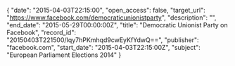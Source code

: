 {
  "date": "2015-04-03T22:15:00", 
  "open_access": false, 
  "target_url": "https://www.facebook.com/democraticunionistparty", 
  "description": "", 
  "end_date": "2015-05-29T00:00:00Z", 
  "title": "Democratic Unionist Party on Facebook", 
  "record_id": "20150403T221500/Iqy7hPKmhqd9cwEyKfYdwQ==", 
  "publisher": "facebook.com", 
  "start_date": "2015-04-03T22:15:00Z", 
  "subject": "European Parliament Elections 2014"
}


